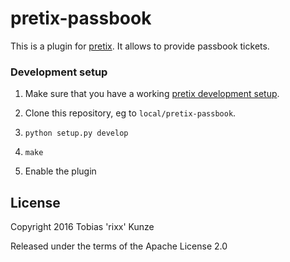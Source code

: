 # pretix-passbook

This is a plugin for [pretix](https://github.com/pretix/pretix). It allows to provide passbook tickets.

### Development setup

1. Make sure that you have a working
   [pretix development setup](https://docs.pretix.eu/en/latest/development/setup.html).

2. Clone this repository, eg to `local/pretix-passbook`.

3. ``python setup.py develop``

4. ``make``

5. Enable the plugin

## License

Copyright 2016 Tobias 'rixx' Kunze

Released under the terms of the Apache License 2.0
